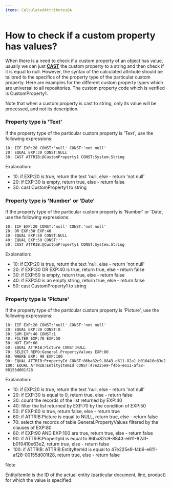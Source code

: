 ```yaml
---
items: CalculatedAttributesQA
---
```


# How to check if a custom property has values?

When there is a need to check if a custom property of an object has value, usually we can just **[CAST](https://docs.erp.net/tech/advanced/calculated-attributes/operators/cast.html)** the custom property to a string and then check if it is equal to null. However, the syntax of the calculated attribute should be tailored to the specifics of the property type of the particular custom property. Here are examples for the different custom property types which are universal to all repositories. The custom property code which is verified is CustomProperty1.

Note that when a custom property is cast to string, only its value will be processed, and not its description.

### Property type is 'Text' 

If the property type of the particular custom property is 'Text', use the following expressions:

```
10: IIF EXP:20 CONST:'null' CONST:'not null'
20: EQUAL EXP:30 CONST:NULL
30: CAST ATTRIB:@CustomProperty1 CONST:System.String
```

Explanation:

- 10: if EXP:20 is true, return the text 'null, else - return 'not null'
- 20: if EXP:30 is empty, return true, else - return false
- 30: cast CustomProperty1 to string


### Property type is 'Number' or 'Date'

If the property type of the particular custom property is 'Number' or 'Date', use the following expressions:

```
10: IIF EXP:20 CONST:'null' CONST:'not null'
20: OR EXP:30 EXP:40
30: EQUAL EXP:50 CONST:NULL
40: EQUAL EXP:50 CONST:''
50: CAST ATTRIB:@CustomProperty1 CONST:System.String
```

Explanation:

- 10: if EXP:20 is true, return the text 'null, else - return 'not null'
- 20: if EXP:30 OR EXP:40 is true, return true, else - return false
- 30: if EXP:50 is empty, return true, else - return false
- 40: if EXP:50 is an empty string, return true, else - return false
- 50: cast CustomProperty1 to string


### Property type is 'Picture'

If the property type of the particular custom property is 'Picture', use the following expressions:

```
10: IIF EXP:20 CONST:'null' CONST:'not null'
20: EQUAL EXP:30 CONST:0
30: SUM EXP:40 CONST:1
40: FILTER EXP:70 EXP:50
50: NOT EXP:60            
60: EQUAL ATTRIB:Picture CONST:NULL
70: SELECT REPO:General.PropertyValues EXP:80
80: WHERE EXP: 90 EXP:100
90: EQUAL ATTRIB:PropertyId CONST:86ba82c9-8843-e611-82a1-b010410e63e2
100: EQUAL ATTRIB:EntityItemId CONST:47e225e9-f4b6-e611-af28-00155d001f28
```

Explanation:

- 10: if EXP:20 is true, return the text 'null, else - return 'not null'
- 20: if EXP:30 is equal to 0, return true, else - return false
- 30: count the records of the list returned by EXP:40
- 40: filter the list returned by EXP:70 by the condition of EXP:50
- 50: if EXP:60 is true, return false, else - return true
- 60: if ATTRIB:Picture is equal to NULL, return true, else - return false
- 70: select the records of table General.PropertyValues filtered by the clauses of EXP:80
- 80: if EXP:90 AND EXP:100 are true, return true, else - return false
- 90: if ATTRIB:PropertyId is equal to 86ba82c9-8843-e611-82a1-b010410e63e2, return true, else - return false
- 100: if ATTRIB: ATTRIB:EntityItemId is equal to 47e225e9-f4b6-e611-af28-00155d001f28, return true, else - return false

> [!NOTE] 
> 
> EntityItemId is the ID of the actual entity (particular document, line, product) for which the value is specified.
